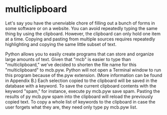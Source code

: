 # multiclipboard

Let's say you have the unenviable chore of filling out a bunch of forms in some software or on a website. You can avoid repeatedly typing the same thing by using the clipboard. However, the clipboard can only hold one item at a time. Copying and pasting from multiple sources requires repeatedly highlighting and copying the same little subset of text.

Python allows you to easily create programs that can store and organize large amounts of text. Given that "mcb" is easier to type than "multiclipboard," we've decided to shorten the file name for this "multiclipboard" to mcb.pyw. Python will not open a Terminal window to run this program because of the.pyw extension. (More information can be found in Appendix B.)
Each selection copied to the clipboard will be saved in the database with a keyword. To save the current clipboard contents with the keyword "spam," for instance, execute py mcb.pyw save spam. Pasting the results of py mcb.pyw spam into the clipboard will reload the previously copied text. To copy a whole list of keywords to the clipboard in case the user forgets what they are, they need only type py mcb.pyw list.

